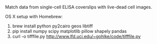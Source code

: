 Match data from single-cell ELISA coverslips with live-dead cell images.

OS X setup with Homebrew:

1. brew install python py2cairo geos libtiff
2. pip install numpy scipy matplotlib pillow shapely pandas
3. curl -o tifffile.py http://www.lfd.uci.edu/~gohlke/code/tifffile.py
